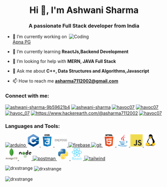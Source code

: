 
<h1 align="center">Hi 👋, I'm Ashwani Sharma</h1>
<h3 align="center">A passionate Full Stack developer from India</h3>
<img align="right" alt="Coding" width="300" hight="300" src="https://user-images.githubusercontent.com/74038190/212750147-854a394f-fee9-4080-9770-78a4b7ece53f.gif">


- 🔭 I’m currently working on [Apna PG](https://www.apnapg.co/)

- 🌱 I’m currently learning **ReactJs,Backend Development**

- 🤝 I’m looking for help with **MERN, JAVA Full Stack**

- 💬 Ask me about **C++, Data Structures and Algorithms,Javascript**

- 📫 How to reach me **asharma7112002@gmail.com**

<h3 align="left">Connect with me:</h3>
<p align="left">
<a href="https://linkedin.com/in/ashwani-sharma-9b59621b4" target="blank"><img align="center" src="https://raw.githubusercontent.com/rahuldkjain/github-profile-readme-generator/master/src/images/icons/Social/linked-in-alt.svg" alt="ashwani-sharma-9b59621b4" height="30" width="40" /></a>
<a href="https://stackoverflow.com/users/ashwani-sharma" target="blank"><img align="center" src="https://raw.githubusercontent.com/rahuldkjain/github-profile-readme-generator/master/src/images/icons/Social/stack-overflow.svg" alt="ashwani-sharma" height="30" width="40" /></a>
<a href="https://www.codechef.com/users/havoc07" target="blank"><img align="center" src="https://cdn.jsdelivr.net/npm/simple-icons@3.1.0/icons/codechef.svg" alt="havoc07" height="30" width="40" /></a>
<a href="https://www.hackerrank.com/havoc07" target="blank"><img align="center" src="https://raw.githubusercontent.com/rahuldkjain/github-profile-readme-generator/master/src/images/icons/Social/hackerrank.svg" alt="havoc07" height="30" width="40" /></a>
<a href="https://www.leetcode.com/havoc_07" target="blank"><img align="center" src="https://raw.githubusercontent.com/rahuldkjain/github-profile-readme-generator/master/src/images/icons/Social/leet-code.svg" alt="havoc_07" height="30" width="40" /></a>
<a href="https://www.hackerearth.com/https://www.hackerearth.com/@asharma7112002" target="blank"><img align="center" src="https://raw.githubusercontent.com/rahuldkjain/github-profile-readme-generator/master/src/images/icons/Social/hackerearth.svg" alt="https://www.hackerearth.com/@asharma7112002" height="30" width="40" /></a>
<a href="https://auth.geeksforgeeks.org/user/havoc07" target="blank"><img align="center" src="https://raw.githubusercontent.com/rahuldkjain/github-profile-readme-generator/master/src/images/icons/Social/geeks-for-geeks.svg" alt="havoc07" height="30" width="40" /></a>
</p>

<h3 align="left">Languages and Tools:</h3>
<p align="left"> <a href="https://www.arduino.cc/" target="_blank" rel="noreferrer"> <img src="https://cdn.worldvectorlogo.com/logos/arduino-1.svg" alt="arduino" width="40" height="40"/> </a> <a href="https://www.w3schools.com/cpp/" target="_blank" rel="noreferrer"> <img src="https://raw.githubusercontent.com/devicons/devicon/master/icons/cplusplus/cplusplus-original.svg" alt="cplusplus" width="40" height="40"/> </a> <a href="https://www.w3schools.com/css/" target="_blank" rel="noreferrer"> <img src="https://raw.githubusercontent.com/devicons/devicon/master/icons/css3/css3-original-wordmark.svg" alt="css3" width="40" height="40"/> </a> <a href="https://expressjs.com" target="_blank" rel="noreferrer"> <img src="https://raw.githubusercontent.com/devicons/devicon/master/icons/express/express-original-wordmark.svg" alt="express" width="40" height="40"/> </a> <a href="https://firebase.google.com/" target="_blank" rel="noreferrer"> <img src="https://www.vectorlogo.zone/logos/firebase/firebase-icon.svg" alt="firebase" width="40" height="40"/> </a> <a href="https://git-scm.com/" target="_blank" rel="noreferrer"> <img src="https://www.vectorlogo.zone/logos/git-scm/git-scm-icon.svg" alt="git" width="40" height="40"/> </a> <a href="https://www.w3.org/html/" target="_blank" rel="noreferrer"> <img src="https://raw.githubusercontent.com/devicons/devicon/master/icons/html5/html5-original-wordmark.svg" alt="html5" width="40" height="40"/> </a> <a href="https://www.java.com" target="_blank" rel="noreferrer"> <img src="https://raw.githubusercontent.com/devicons/devicon/master/icons/java/java-original.svg" alt="java" width="40" height="40"/> </a> <a href="https://developer.mozilla.org/en-US/docs/Web/JavaScript" target="_blank" rel="noreferrer"> <img src="https://raw.githubusercontent.com/devicons/devicon/master/icons/javascript/javascript-original.svg" alt="javascript" width="40" height="40"/> </a> <a href="https://www.linux.org/" target="_blank" rel="noreferrer"> <img src="https://raw.githubusercontent.com/devicons/devicon/master/icons/linux/linux-original.svg" alt="linux" width="40" height="40"/> </a> <a href="https://www.mongodb.com/" target="_blank" rel="noreferrer"> <img src="https://raw.githubusercontent.com/devicons/devicon/master/icons/mongodb/mongodb-original-wordmark.svg" alt="mongodb" width="40" height="40"/> </a> <a href="https://nodejs.org" target="_blank" rel="noreferrer"> <img src="https://raw.githubusercontent.com/devicons/devicon/master/icons/nodejs/nodejs-original-wordmark.svg" alt="nodejs" width="40" height="40"/> </a> <a href="https://postman.com" target="_blank" rel="noreferrer"> <img src="https://www.vectorlogo.zone/logos/getpostman/getpostman-icon.svg" alt="postman" width="40" height="40"/> </a> <a href="https://www.python.org" target="_blank" rel="noreferrer"> <img src="https://raw.githubusercontent.com/devicons/devicon/master/icons/python/python-original.svg" alt="python" width="40" height="40"/> </a> <a href="https://reactjs.org/" target="_blank" rel="noreferrer"> <img src="https://raw.githubusercontent.com/devicons/devicon/master/icons/react/react-original-wordmark.svg" alt="react" width="40" height="40"/> </a> <a href="https://tailwindcss.com/" target="_blank" rel="noreferrer"> <img src="https://www.vectorlogo.zone/logos/tailwindcss/tailwindcss-icon.svg" alt="tailwind" width="40" height="40"/> </a> </p>

<p><img align="left" src="https://github-readme-stats.vercel.app/api/top-langs?username=drxstrange&show_icons=true&locale=en&layout=compact" alt="drxstrange" /></p>

<p>&nbsp;<img align="center" src="https://github-readme-stats.vercel.app/api?username=drxstrange&show_icons=true&locale=en" alt="drxstrange" /></p>

<p><img align="center" src="https://github-readme-streak-stats.herokuapp.com/?user=drxstrange&" alt="drxstrange" /></p>
